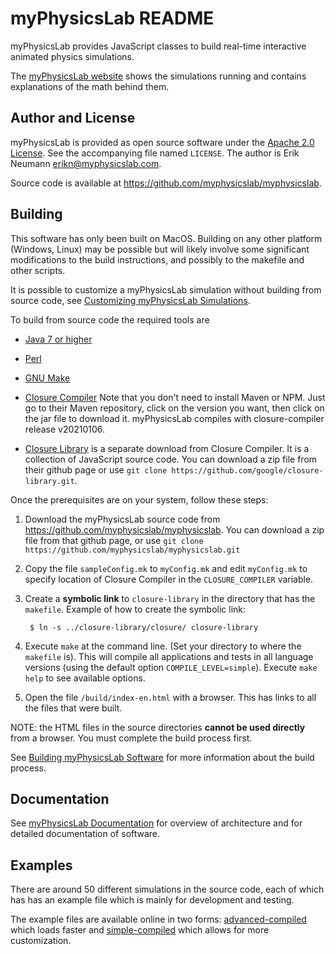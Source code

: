 myPhysicsLab README
===================
myPhysicsLab provides JavaScript classes to build real-time interactive
animated physics simulations.

The [myPhysicsLab website](http://www.myphysicslab.com) shows the simulations running
and contains explanations of the math behind them.


Author and License
------------------
myPhysicsLab is provided as open source software under the
[Apache 2.0 License](http://www.apache.org/licenses/). See the accompanying
file named `LICENSE`. The author is Erik Neumann <erikn@myphysicslab.com>.

Source code is available at <https://github.com/myphysicslab/myphysicslab>.


Building
--------
This software has only been built on MacOS. Building on any other platform (Windows,
Linux) may be possible but will likely involve some significant modifications to the
build instructions, and possibly to the makefile and other scripts.

It is possible to customize a myPhysicsLab simulation without
building from source code, see
[Customizing myPhysicsLab Simulations](http://www.myphysicslab.com/develop/docs/Customizing.html).

To build from source code the required tools are

+ [Java 7 or higher](http://www.java.com)

+ [Perl](https://www.perl.org)

+ [GNU Make](https://www.gnu.org/software/make/)

+ [Closure Compiler](https://github.com/google/closure-compiler) Note that you don't
    need to install Maven or NPM. Just go to their Maven repository, click on the
    version you want, then click on the jar file to download it. myPhysicsLab compiles
    with closure-compiler release v20210106.

+ [Closure Library](https://github.com/google/closure-library) is a separate
    download from Closure Compiler. It is a collection of JavaScript source
    code. You can download a zip file from their github page or use
    `git clone https://github.com/google/closure-library.git`.

Once the prerequisites are on your system, follow these steps:

1. Download the myPhysicsLab source code from
    <https://github.com/myphysicslab/myphysicslab>. You can download a zip file
    from that github page, or use
    `git clone https://github.com/myphysicslab/myphysicslab.git`

2. Copy the file `sampleConfig.mk` to `myConfig.mk` and edit `myConfig.mk` to
    specify location of Closure Compiler in the `CLOSURE_COMPILER` variable.

3. Create a **symbolic link** to `closure-library` in the directory that has
    the `makefile`. Example of how to create the symbolic link:

        $ ln -s ../closure-library/closure/ closure-library

4. Execute `make` at the command line. (Set your directory to where the `makefile` is).
    This will compile all applications and tests in all language versions (using the
    default option `COMPILE_LEVEL=simple`).
    Execute `make help` to see available options.

5.  Open the file `/build/index-en.html` with a browser. This has
    links to all the files that were built.

NOTE: the HTML files in the source directories **cannot be used directly** from
a browser. You must complete the build process first.

See [Building myPhysicsLab Software](http://www.myphysicslab.com/develop/docs/Building.html)
for more information about the build process.


Documentation
-------------
See [myPhysicsLab Documentation](http://www.myphysicslab.com/develop/docs/index.html)
for overview of architecture and for detailed documentation of software.


Examples
--------
There are around 50 different simulations in the source code, each of which has
has an example file which is mainly for development and testing.

The example files are available online in two forms:
[advanced-compiled](https://www.myphysicslab.com/develop/adv-build/index-en.html)
which loads faster and
[simple-compiled](https://www.myphysicslab.com/develop/build/index-en.html)
which allows for more customization.
